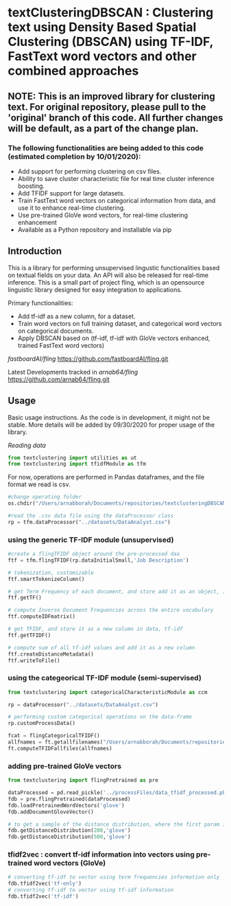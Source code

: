 # textClusteringDBSCAN : Clustering text using Density Based Spatial Clustering (DBSCAN) using TF-IDF, FastText word vectors and other combined approaches

## NOTE: This is an improved library for clustering text. For original repository, please pull to the 'original' branch of this code. All further changes will be default, as a part of the change plan. 

### The following functionalities are being added to this code (estimated completion by 10/01/2020):
- Add support for performing clustering on csv files. 
- Ability to save cluster characteristic file for real time cluster inference boosting.
- Add TFIDF support for large datasets.
- Train FastText word vectors on categorical information from data, and use it to enhance real-time clustering.
- Use pre-trained GloVe word vectors, for real-time clustering enhancement
- Available as a Python repository and installable via pip

Introduction
-------------
This is a library for performing unsupervised lingustic functionalities based on textual fields on your data. An API will also be released for real-time inference. This is a small part of project fling, which is an opensource linguistic library designed for easy integration to applications. 

Primary functionalities:
- Add tf-idf as a new column, for a dataset.
- Train word vectors on full training dataset, and categorical word vectors on categorical documents. 
- Apply DBSCAN based on (tf-idf, tf-idf with GloVe vectors enhanced, trained FastText word vectors)

*fastboardAI/fling*
https://github.com/fastboardAI/fling.git

Latest Developments tracked in
*arnab64/fling*
https://github.com/arnab64/fling.git

Usage
-------
Basic usage instructions. As the code is in development, it might not be stable.  More details will be added by 09/30/2020 for proper usage of the library.

*Reading data*
```python
from textclustering import utilities as ut
from textclustering import tfidfModule as tfm
```
For now, operations are performed in Pandas dataframes, and the file format we read is csv.
```python
#change operating folder      
os.chdir("/Users/arnabborah/Documents/repositories/textclusteringDBSCAN/scripts/")

#read the .csv data file using the dataProcessor class
rp = tfm.dataProcessor("../datasets/DataAnalyst.csv")
```

### using the generic TF-IDF module (unsupervised)
```python
#create a flingTFIDF object around the pre-processed daa
ftf = tfm.flingTFIDF(rp.dataInitialSmall,'Job Description')

# tokenization, customizable
ftf.smartTokenizeColumn()

# get Term Frequency of each document, and store add it as an object, in a new column
ftf.getTF()

# compute Inverse Document Frequencies across the entire vocabulary
ftf.computeIDFmatrix()

# get TFIDF, and store it as a new column in data, tf-idf
ftf.getTFIDF()

# compute sum of all tf-idf values and add it as a new column
ftf.createDistanceMetadata()
ftf.writeToFile()
```

### using the categeorical TF-IDF module (semi-supervised)
```python
from textclustering import categoricalCharacteristicModule as ccm

rp = dataProcessor("../datasets/DataAnalyst.csv")

# performing custom categorical operations on the data-frame
rp.customProcessData()

fcat = flingCategoricalTFIDF()
allfnames = ft.getallfilenames("/Users/arnabborah/Documents/repositories/textclusteringDBSCAN/processFiles/trainCatFiles")
ft.computeTFIDFallfiles(allfnames)
```

### adding pre-trained GloVe vectors
```python
from textclustering import flingPretrained as pre

dataProcessed = pd.read_pickle('../processFiles/data_tfidf_processed.pkl')
fdb = pre.flingPretrained(dataProcessed)
fdb.loadPretrainedWordVectors('glove')
fdb.addDocumentGloveVector()

# to get a sample of the distance distribution, where the first param is number of random documents 
fdb.getDistanceDistribution(200,'glove')
fdb.getDistanceDistribution(500,'glove')
```

### tfidf2vec : convert tf-idf information into vectors using pre-trained word vectors (GloVe)
```python
# converting tf-idf to vector using term frequencies information only
fdb.tfidf2vec('tf-only')
# converting tf-idf to vector using tf-idf information 
fdb.tfidf2vec('tf-idf')
```